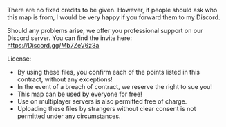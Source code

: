 There are no fixed credits to be given. However, if people should ask who this map is from, I would be very happy if you forward them to my Discord.

Should any problems arise, we offer you professional support on our Discord server. You can find the invite here: https://Discord.gg/Mb7ZeV6z3a

License:
- By using these files, you confirm each of the points listed in this contract, without any exceptions!
- In the event of a breach of contract, we reserve the right to sue you!
- This map can be used by everyone for free!
- Use on multiplayer servers is also permitted free of charge.
- Uploading these files by strangers without clear consent is not permitted under any circumstances.
